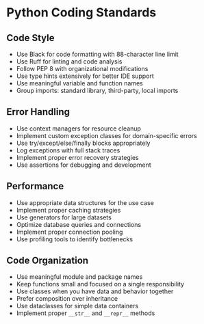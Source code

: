 # Python Coding Standards

## Code Style

- Use Black for code formatting with 88-character line limit
- Use Ruff for linting and code analysis
- Follow PEP 8 with organizational modifications
- Use type hints extensively for better IDE support
- Use meaningful variable and function names
- Group imports: standard library, third-party, local imports

## Error Handling

- Use context managers for resource cleanup
- Implement custom exception classes for domain-specific errors
- Use try/except/else/finally blocks appropriately
- Log exceptions with full stack traces
- Implement proper error recovery strategies
- Use assertions for debugging and development

## Performance

- Use appropriate data structures for the use case
- Implement proper caching strategies
- Use generators for large datasets
- Optimize database queries and connections
- Implement proper connection pooling
- Use profiling tools to identify bottlenecks

## Code Organization

- Use meaningful module and package names
- Keep functions small and focused on a single responsibility
- Use classes when you have data and behavior together
- Prefer composition over inheritance
- Use dataclasses for simple data containers
- Implement proper `__str__` and `__repr__` methods
